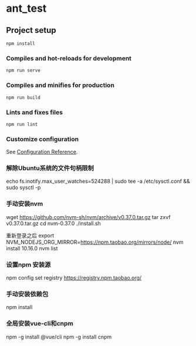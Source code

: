 # ant_test

## Project setup
```
npm install
```

### Compiles and hot-reloads for development
```
npm run serve
```

### Compiles and minifies for production
```
npm run build
```

### Lints and fixes files
```
npm run lint
```

### Customize configuration
See [Configuration Reference](https://cli.vuejs.org/config/).



### 解除Ubuntu系统的文件句柄限制
echo fs.inotify.max_user_watches=524288 | sudo tee -a /etc/sysctl.conf && sudo sysctl -p

### 手动安装nvm
wget https://github.com/nvm-sh/nvm/archive/v0.37.0.tar.gz
tar zxvf v0.37.0.tar.gz
cd nvm-0.37.0
./install.sh

重新登录之后
export NVM_NODEJS_ORG_MIRROR=https://npm.taobao.org/mirrors/node/
nvm install 10.16.0
nvm list

### 设置npm 安装源
npm config set registry https://registry.npm.taobao.org/

### 手动安装依赖包
npm install

### 全局安装vue-cli和cnpm
npm -g install @vue/cli
npm -g install cnpm